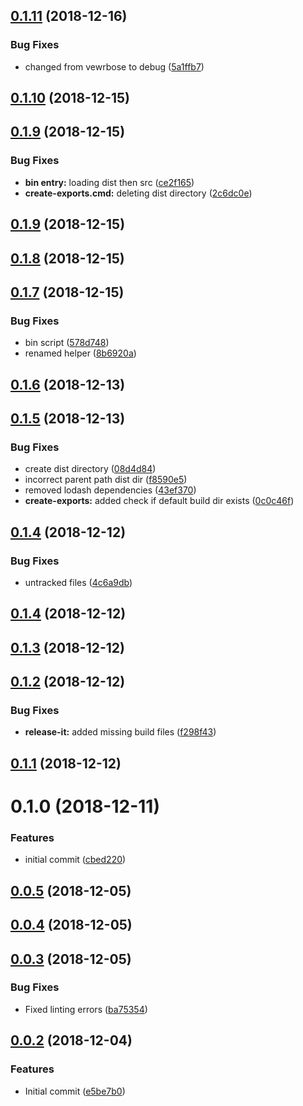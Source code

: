 ## [0.1.11](https://github.com/nidkil/vue-build-helper/compare/v0.1.10...v0.1.11) (2018-12-16)


### Bug Fixes

* changed from vewrbose to debug ([5a1ffb7](https://github.com/nidkil/vue-build-helper/commit/5a1ffb7))



## [0.1.10](https://github.com/nidkil/vue-build-helper/compare/v0.1.9...v0.1.10) (2018-12-15)



## [0.1.9](https://github.com/nidkil/vue-build-helper/compare/v0.1.8...v0.1.9) (2018-12-15)


### Bug Fixes

* **bin entry:** loading dist then src ([ce2f165](https://github.com/nidkil/vue-build-helper/commit/ce2f165))
* **create-exports.cmd:** deleting dist directory ([2c6dc0e](https://github.com/nidkil/vue-build-helper/commit/2c6dc0e))



## [0.1.9](https://github.com/nidkil/vue-build-helper/compare/v0.1.8...v0.1.9) (2018-12-15)



## [0.1.8](https://github.com/nidkil/vue-build-helper/compare/v0.1.7...v0.1.8) (2018-12-15)



## [0.1.7](https://github.com/nidkil/vue-build-helper/compare/v0.1.6...v0.1.7) (2018-12-15)


### Bug Fixes

* bin script ([578d748](https://github.com/nidkil/vue-build-helper/commit/578d748))
* renamed helper ([8b6920a](https://github.com/nidkil/vue-build-helper/commit/8b6920a))



## [0.1.6](https://github.com/nidkil/vue-build-helper/compare/v0.1.5...v0.1.6) (2018-12-13)



## [0.1.5](https://github.com/nidkil/vue-build-helper/compare/v0.1.4...v0.1.5) (2018-12-13)


### Bug Fixes

* create dist directory ([08d4d84](https://github.com/nidkil/vue-build-helper/commit/08d4d84))
* incorrect parent path dist dir ([f8590e5](https://github.com/nidkil/vue-build-helper/commit/f8590e5))
* removed lodash dependencies ([43ef370](https://github.com/nidkil/vue-build-helper/commit/43ef370))
* **create-exports:** added check if default build dir exists ([0c0c46f](https://github.com/nidkil/vue-build-helper/commit/0c0c46f))



## [0.1.4](https://github.com/nidkil/vue-build-helper/compare/v0.1.3...v0.1.4) (2018-12-12)


### Bug Fixes

* untracked files ([4c6a9db](https://github.com/nidkil/vue-build-helper/commit/4c6a9db))



## [0.1.4](https://github.com/nidkil/vue-build-helper/compare/v0.1.3...v0.1.4) (2018-12-12)



## [0.1.3](https://github.com/nidkil/vue-build-helper/compare/v0.1.2...v0.1.3) (2018-12-12)



## [0.1.2](https://github.com/nidkil/vue-build-helper/compare/v0.1.1...v0.1.2) (2018-12-12)


### Bug Fixes

* **release-it:** added missing build files ([f298f43](https://github.com/nidkil/vue-build-helper/commit/f298f43))



## [0.1.1](https://github.com/nidkil/vue-build-helper/compare/v0.1.0...v0.1.1) (2018-12-12)



# 0.1.0 (2018-12-11)


### Features

* initial commit ([cbed220](https://github.com/nidkil/vue-build-helper/commit/cbed220))



## [0.0.5](https://github.com/nidkil/vue-build-helper/compare/v0.0.4...v0.0.5) (2018-12-05)



## [0.0.4](https://github.com/nidkil/vue-build-helper/compare/v0.0.3...v0.0.4) (2018-12-05)



## [0.0.3](https://github.com/nidkil/vue-build-helper/compare/v0.0.2...v0.0.3) (2018-12-05)


### Bug Fixes

* Fixed linting errors ([ba75354](https://github.com/nidkil/vue-build-helper/commit/ba75354))



## [0.0.2](https://github.com/nidkil/vue-build-helper/compare/e5be7b0...v0.0.2) (2018-12-04)


### Features

* Initial commit ([e5be7b0](https://github.com/nidkil/vue-build-helper/commit/e5be7b0))



